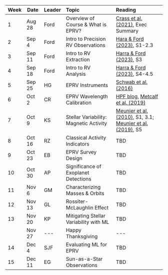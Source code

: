 | Week | Date   | Leader | Topic | Reading | 
| ---- | ------ | --------- |:-------------------------------- |:------- |
|  1   | Aug 28 | Ford      | Overview of Course & What is EPRV? | [Crass et al. (2021)]((https://ui.adsabs.harvard.edu/abs/2021arXiv210714291C/abstract)), Exec Summary | 
|  2   | Sep 4  | Ford      | Intro to Precision RV Observations | [Hara & Ford (2023)](https://ui.adsabs.harvard.edu/abs/2023AnRSA..10..623H/abstract), S1-2.3 |  
|  3   | Sep 11 | Ford      | Intro to RV Extraction | [Harra & Ford (2023)](https://ui.adsabs.harvard.edu/abs/2023AnRSA..10..623H/abstract), S3 |  
|  4   | Sep 18 | Ford      | Intro to RV Analysis | [Harra & Ford (2023)](https://ui.adsabs.harvard.edu/abs/2023AnRSA..10..623H/abstract), S4-4.5 |  
|  5   | Sep 25 | HG        | EPRV Instruments | [Schwab et al. (2016)](https://ntrs.nasa.gov/api/citations/20180004146/downloads/20180004146.pdf) | 
|  6   | Oct 2  | CR        | EPRV Wavelength Calibration | [HPF blog](https://hpf.psu.edu/2019/02/19/the-hpf-astro-comb/), [Metcalf et al. (2019)](https://doi.org/10.1364/OPTICA.6.000233) |  
|  7   | Oct 9  | KS        | Stellar Variability: Magnetic Activity | [Meunier et al. (2010)](https://ui.adsabs.harvard.edu/abs/2010A%26A...512A..39M/abstract), S1, 3.1; [Meunier et al. (2019)](https://ui.adsabs.harvard.edu/abs/2019A%26A...632A..81M/abstract), S5 |
|  8   | Oct 16 | RZ        | Classical Activity Indicators | TBD |
|  9   | Oct 23 | EB        | EPRV Survey Design | TBD |
| 10   | Oct 30 | AP        | Significance of Exoplanet Detections | TBD | 
| 11   | Nov 6  | GM        | Characterizing Masses & Orbits | TBD | 
| 12   | Nov 13 | GL        | Rossiter-McLaughlin Effect | TBD | 
| 13   | Nov 20 | KP        | Mitigating Stellar Variability with ML | TBD | 
|      | Nov 27 | ---       | Happy Thanksgiving | --- |  
| 14   | Dec 4  | SJF       | Evaluating ML for EPRV | TBD | 
| 15   | Dec 11 | EG        | Sun-as-a-Star Observations | TBD | 

